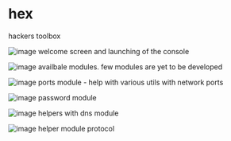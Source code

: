 # hex
hackers toolbox

![image](https://github.com/vlabsc/hex/assets/5446466/3bff83c6-b479-465a-a614-3347e7c5d48a)
welcome screen and launching of the console

![image](https://github.com/vlabsc/hex/assets/5446466/f1f844ff-7b19-4c6e-958d-8286b9b799ba)
availbale modules. few modules are yet to be developed

![image](https://github.com/vlabsc/hex/assets/5446466/ff6e5157-b100-430e-8bf5-7f4dad0288c8)
ports module - help with various utils with network ports

![image](https://github.com/vlabsc/hex/assets/5446466/ddbe819f-af5e-43bb-9cbe-203943b8cd6e)
password module

![image](https://github.com/vlabsc/hex/assets/5446466/7952b0ae-04ef-4935-a40a-abd901871b85)
helpers with dns module

![image](https://github.com/vlabsc/hex/assets/5446466/7b381086-f418-40f9-ae72-14170dc5e2e0)
helper module protocol

